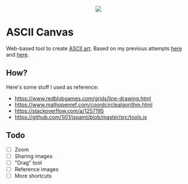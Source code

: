 <p align="center">
 <img align="center" src="https://user-images.githubusercontent.com/14297772/208327588-c0d405ef-8861-4c66-8ea9-67690d4c12e7.png">
</p>

# ASCII Canvas

Web-based tool to create <a href="https://pt.wikipedia.org/wiki/ASCII_art">ASCII art</a>. Based on my previous attempts [here](https://codepen.io/renanpvaz/pen/OvYYyp?editors=1010) and [here](https://github.com/renanpvaz/ascii-canvas).



## How?

Here's some stuff I used as reference:

- https://www.redblobgames.com/grids/line-drawing.html
- https://www.mathopenref.com/coordcirclealgorithm.html
- https://stackoverflow.com/a/1257195
- https://github.com/1j01/jspaint/blob/master/src/tools.js

## Todo

- [ ] Zoom
- [ ] Sharing images
- [ ] "Drag" tool
- [ ] Reference images
- [ ] More shortcuts
